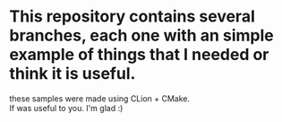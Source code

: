 # This repository contains several branches, each one with an simple example of things that I needed or think it is useful.
these samples were made using CLion + CMake.\
If was useful to you. I'm glad :)